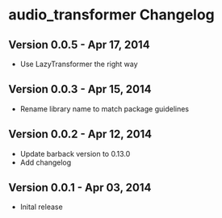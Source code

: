 audio_transformer Changelog
=================

## Version 0.0.5 - Apr 17, 2014

- Use LazyTransformer the right way

## Version 0.0.3 - Apr 15, 2014

- Rename library name to match package guidelines

## Version 0.0.2 - Apr 12, 2014

- Update barback version to 0.13.0
- Add changelog

## Version 0.0.1 - Apr 03, 2014

- Inital release